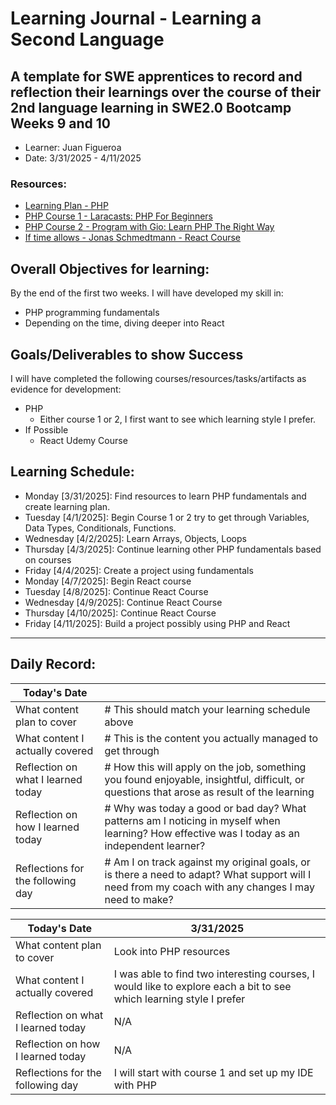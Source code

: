 # Learning Journal - Learning a Second Language
A template for SWE apprentices to record and reflection their learnings over the course of their 2nd language learning in SWE2.0 Bootcamp Weeks 9 and 10
---
   - Learner: Juan Figueroa
   - Date: 3/31/2025 - 4/11/2025

### Resources:
   - [Learning Plan - PHP](https://swe-learning-plans.netlify.app/languages/php.html)
   - [PHP Course 1 - Laracasts: PHP For Beginners](https://laracasts.com/series/php-for-beginners-2023-edition)
   - [PHP Course 2 - Program with Gio: Learn PHP The Right Way](https://www.youtube.com/watch?v=sVbEyFZKgqk&list=PLr3d3QYzkw2xabQRUpcZ_IBk9W50M9pe-)
   - [If time allows - Jonas Schmedtmann - React Course](https://hplearn.udemy.com/course/the-ultimate-react-course/)

## Overall Objectives for learning:
By the end of the first two weeks. I will have developed my skill in:

[//]: # (The example\(s\) below should be specifics of the content that you plan on covering over the course of the 2 week learning period.  Additionally, they should be based directly on feedback from your manager.)
   - PHP programming fundamentals
   - Depending on the time, diving deeper into React
## Goals/Deliverables to show Success
I will have completed the following courses/resources/tasks/artifacts as evidence for development:

[//]: # (The example\(s\) below are EXHAUSTIVE, and should be attinable within the scope of the two weeks. You can have stretch goals if you like, but be reasonable with yourself in terms of what is a fair workload)
   - PHP
      - Either course 1 or 2, I first want to see which learning style I prefer.
   - If Possible
      - React Udemy Course
   
## Learning Schedule:

[//]: # (Complete this outline to show what you plan on covering each day - remember however, that this will likely change depending on your pprogress.  That is fine - just update it when you need to!)

- Monday [3/31/2025]: Find resources to learn PHP fundamentals and create learning plan.
- Tuesday [4/1/2025]: Begin Course 1 or 2 try to get through Variables, Data Types, Conditionals, Functions.
- Wednesday [4/2/2025]: Learn Arrays, Objects, Loops
- Thursday [4/3/2025]: Continue learning other PHP fundamentals based on courses
- Friday [4/4/2025]: Create a project using fundamentals
- Monday [4/7/2025]: Begin React course
- Tuesday [4/8/2025]: Continue React Course
- Wednesday [4/9/2025]: Continue React Course
- Thursday [4/10/2025]: Continue React Course
- Friday [4/11/2025]: Build a project possibly using PHP and React
  
--- 
## Daily Record:
[//]: # (You’ll make one of these each day - just copy, paste, and edit the entry, keeping the most recent post at the top of this page. 
This reflection is what you’ll use to share out each day at standup.  
Remember however, that it is a guide only, and should be used accordingly.)     

[//]: # (***Lastly, please remember that this daily record is for you.  
While your coaches will use it as a soft point of accountability, 
you should use it only as much as it supports your reflections in learning.
Sentences, bullet points, paragraphs, copy and pastes are welcome!***)

| Today's Date  |         | 
|---|---|
| What content plan to cover  |  # This should match your learning schedule above |   
| What content I actually covered | # This is the content you actually managed to get through  |  
| Reflection on what I learned today |  # How this will apply on the job, something you found enjoyable, insightful, difficult, or questions that arose as result of the learning |   
| Reflection on how I learned today | # Why was today a good or bad day?  What patterns am I noticing in myself when learning?  How effective was I today as an independent learner?  |
| Reflections for the following day| # Am I on track against my original goals, or is there a need to adapt? What support will I need from my coach with any changes I may need to make? |

| Today's Date  |   3/31/2025      | 
|---|---|
| What content plan to cover  |  Look into PHP resources |   
| What content I actually covered | I was able to find two interesting courses, I would like to explore each a bit to see which learning style I prefer |  
| Reflection on what I learned today |  N/A |   
| Reflection on how I learned today | N/A  |
| Reflections for the following day| I will start with course 1 and set up my IDE with PHP |

